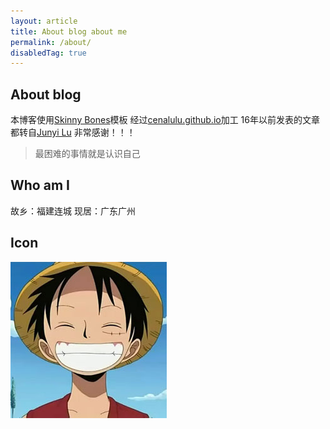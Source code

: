 ```yaml
---
layout: article
title: About blog about me
permalink: /about/
disabledTag: true
---
```


## About blog
本博客使用[Skinny Bones](https://mmistakes.github.io/skinny-bones-jekyll/)模板
经过[cenalulu.github.io](https://github.com/cenalulu/cenalulu.github.io)加工
16年以前发表的文章都转自[Junyi Lu](http://cenalulu.github.io/)
非常感谢！！！

> 最困难的事情就是认识自己


## Who am I

故乡：福建连城
现居：广东广州


## Icon

![每天笑一笑，身体好，吃嘛嘛香](/images/logo.jpg)

